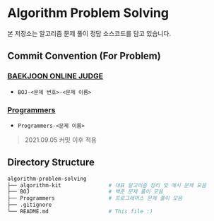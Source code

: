 # Algorithm Problem Solving

본 저장소는 알고리즘 문제 풀이 정답 소스코드를 담고 있습니다.

## Commit Convention (For Problem)

### [BAEKJOON ONLINE JUDGE](https://www.acmicpc.net)

- `BOJ-<문제 번호>-<문제 이름>`

### [Programmers](https://programmers.co.kr)

- `Programmers-<문제 이름>`

> 2021.09.05 커밋 이후 적용

## Directory Structure

```bash
algorithm-problem-solving
├── algorithm-kit               # 대표 알고리즘 정리 및 예시 문제 모음
├── BOJ                         # 백준 문제 풀이 모음
├── Programmers                 # 프로그래머스 문제 풀이 모음
├── .gitignore
└── README.md                   # This file :)
```
